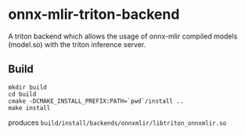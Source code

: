 # onnx-mlir-triton-backend

A triton backend which allows the usage of onnx-mlir compiled models (model.so) with the triton inference server.

## Build
```
mkdir build
cd build
cmake -DCMAKE_INSTALL_PREFIX:PATH=`pwd`/install ..
make install
```
produces `build/install/backends/onnxmlir/libtriton_onnxmlir.so`
